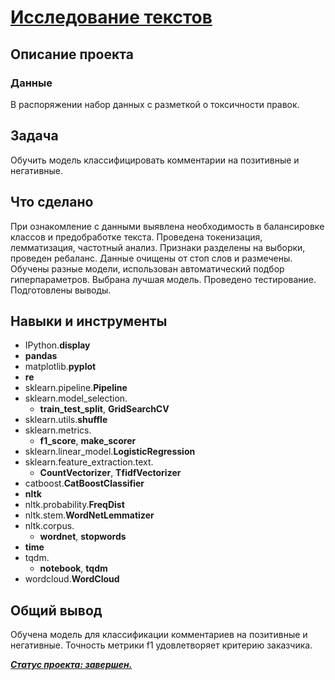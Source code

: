 # [Исследование текстов](https://github.com/observer012/yandex_practicum/blob/main/12.%20Машинное%20обучение%20для%20текстов%20(17)/Исследование%20текстов.ipynb)


## Описание проекта
### Данные

В распоряжении набор данных с разметкой о токсичности правок.

## Задача

Обучить модель классифицировать комментарии на позитивные и негативные.

## Что сделано

При ознакомление с данными выявлена необходимость в балансировке классов и предобработке текста. 
Проведена токенизация, лемматизация, частотный анализ. 
Признаки разделены на выборки, проведен ребаланс. Данные очищены от стоп слов и размечены. 
Обучены разные модели, использован автоматический подбор гиперпараметров. Выбрана лучшая модель. 
Проведено тестирование. 
Подготовлены выводы. 

## Навыки и инструменты
- IPython.**display**
- **pandas**
- matplotlib.**pyplot**
- **re**
- sklearn.pipeline.**Pipeline**
- sklearn.model_selection.
	- **train_test_split**, **GridSearchCV** 
- sklearn.utils.**shuffle**
- sklearn.metrics.
	- **f1_score**, **make_scorer**
- sklearn.linear_model.**LogisticRegression**
- sklearn.feature_extraction.text.
	- **CountVectorizer**, **TfidfVectorizer**
- catboost.**CatBoostClassifier**
- **nltk**
- nltk.probability.**FreqDist**
- nltk.stem.**WordNetLemmatizer**
- nltk.corpus.
	- **wordnet**, **stopwords**
- **time**
- tqdm.
	- **notebook**, **tqdm**
- wordcloud.**WordCloud**

##

## Общий вывод

Обучена модель для классификации комментариев на позитивные и негативные. Точность метрики f1 удовлетворяет критерию заказчика.

<u>***Статус проекта: завершен.***</u>  


